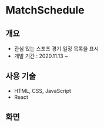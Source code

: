 # MatchSchedule<br>
## 개요
* 관심 있는 스포츠 경기 일정 목록을 표시
* 개발 기간 : 2020.11.13 ~ 

## 사용 기술
* HTML, CSS, JavaScript
* React
## 화면
